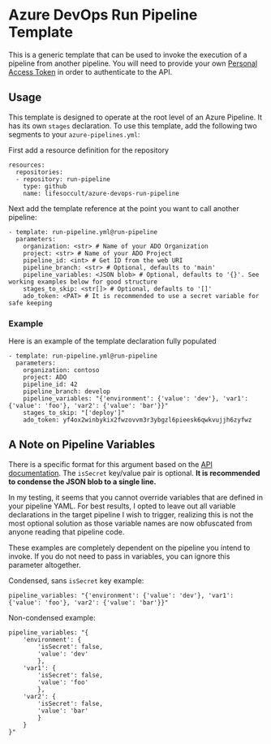 # Azure DevOps Run Pipeline Template
This is a generic template that can be used to invoke the execution of a pipeline from another pipeline. 
You will need to provide your own [Personal Access Token](https://docs.microsoft.com/en-us/azure/devops/organizations/accounts/use-personal-access-tokens-to-authenticate)
in order to authenticate to the API.

## Usage
This template is designed to operate at the root level of an Azure Pipeline. It has its own `stages` declaration.
To use this template, add the following two segments to your `azure-pipelines.yml`:

First add a resource definition for the repository
```
resources:
  repositories:
  - repository: run-pipeline
    type: github
    name: lifesoccult/azure-devops-run-pipeline
```
Next add the template reference at the point you want to call another pipeline:
```
- template: run-pipeline.yml@run-pipeline
  parameters:
    organization: <str> # Name of your ADO Organization
    project: <str> # Name of your ADO Project
    pipeline_id: <int> # Get ID from the web URI
    pipeline_branch: <str> # Optional, defaults to 'main'
    pipeline_variables: <JSON blob> # Optional, defaults to '{}'. See working examples below for good structure
    stages_to_skip: <str[]> # Optional, defaults to '[]' 
    ado_token: <PAT> # It is recommended to use a secret variable for safe keeping
```
### Example
Here is an example of the template declaration fully populated
```
- template: run-pipeline.yml@run-pipeline
  parameters:
    organization: contoso
    project: ADO
    pipeline_id: 42
    pipeline_branch: develop
    pipeline_variables: "{'environment': {'value': 'dev'}, 'var1': {'value': 'foo'}, 'var2': {'value': 'bar'}}"
    stages_to_skip: "['deploy']"
    ado_token: yf4ox2winbykix2fwzovvm3r3ybgzl6pieesk6qwkvujjh6zyfwz
```
## A Note on Pipeline Variables
There is a specific format for this argument based on the [API documentation](https://docs.microsoft.com/en-us/rest/api/azure/devops/pipelines/runs/run%20pipeline?view=azure-devops-rest-6.0).
The `isSecret` key/value pair is optional. **It is recommended to condense the JSON blob to a single line.**

In my testing, it seems that you cannot override variables that are defined in your pipeline YAML.
For best results, I opted to leave out all variable declarations in the target pipeline I wish to trigger,
realizing this is not the most optional solution as those variable names are now obfuscated from anyone reading that
pipeline code.

These examples are completely dependent on the pipeline you intend to invoke.
If you do not need to pass in variables, you can ignore this parameter altogether.

Condensed, sans `isSecret` key example:
```
pipeline_variables: "{'environment': {'value': 'dev'}, 'var1': {'value': 'foo'}, 'var2': {'value': 'bar'}}"
```

Non-condensed example:
```
pipeline_variables: "{
    'environment': {
        'isSecret': false,
        'value': 'dev'
        },
    'var1': {
        'isSecret': false,
        'value': 'foo'
        },
    'var2': {
        'isSecret': false,
        'value': 'bar'
        }
    }
}"
```

